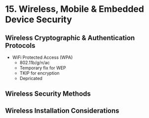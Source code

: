 # 15. Wireless, Mobile & Embedded Device Security

## Wireless Cryptographic & Authentication Protocols
- WiFi Protected Access (WPA)
	- 802.11b/g/n/ac
	- Temporary fix for WEP
	- TKIP for encryption
	- Depricated

## Wireless Security Methods


## Wireless Installation Considerations

